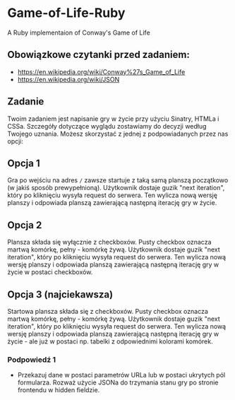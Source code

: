 # Game-of-Life-Ruby
A Ruby implementaion of Conway's Game of Life

## Obowiązkowe czytanki przed zadaniem:

* https://en.wikipedia.org/wiki/Conway%27s_Game_of_Life
* https://en.wikipedia.org/wiki/JSON

## Zadanie

Twoim zadaniem jest napisanie gry w życie przy użyciu Sinatry, HTMLa i CSSa.
Szczegóły dotyczące wyglądu zostawiamy do decyzji według Twojego uznania. Możesz skorzystać z jednej z podpowiadanych przez nas opcji:

## Opcja 1

Gra po wejściu na adres `/` zawsze startuje z taką samą planszą początkowo (w jakiś sposób prewypełnioną). 
Użytkownik dostaje guzik "next iteration", który po kliknięciu wysyła request do serwera. 
  Ten wylicza nową wersję planszy i odpowiada planszą zawierającą następną iterację gry w życie.

## Opcja 2

Plansza składa się wyłącznie z checkboxów. Pusty checkbox oznacza martwą komórkę, pełny - komórkę żywą. 
Użytkownik dostaje guzik "next iteration", który po kliknięciu wysyła request do serwera. 
  Ten wylicza nową wersję planszy i odpowiada planszą zawierającą następną iterację gry w życie w postaci checkboxów.

## Opcja 3 (najciekawsza)

Startowa plansza składa się z checkboxów. Pusty checkbox oznacza martwą komórkę, pełny - komórkę żywą. 
Użytkownik dostaje guzik "next iteration", który po kliknięciu wysyła request do serwera. 
  Ten wylicza nową wersję planszy i odpowiada planszą zawierającą następną iterację gry w życie - ale już w postaci np. 
  tabelki z odpowiednimi kolorami komórek.

### Podpowiedź 1

* Przekazuj dane w postaci parametrów URLa lub w postaci ukrytych pól formularza. 
Rozważ użycie JSONa do trzymania stanu gry po stronie frontendu w hidden fieldzie.